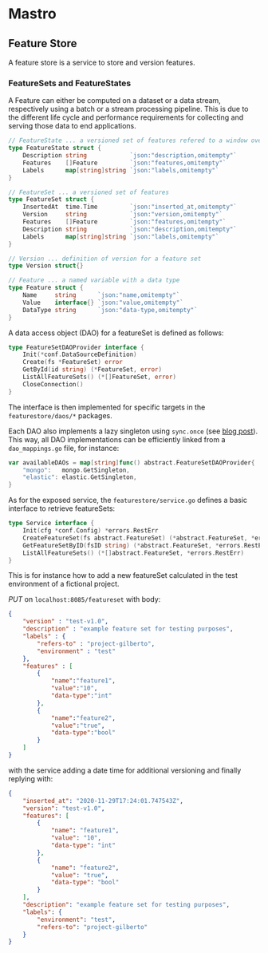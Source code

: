 # Mastro

## Feature Store

A feature store is a service to store and version features.

### FeatureSets and FeatureStates

A Feature can either be computed on a dataset or a data stream, respectively using a batch or a stream processing pipeline.
This is due to the different life cycle and performance requirements for collecting and serving those data to end applications.

```go
// FeatureState ... a versioned set of features refered to a window over a reference time series or stream
type FeatureState struct {
	Description string            `json:"description,omitempty"`
	Features    []Feature         `json:"features,omitempty"`
	Labels      map[string]string `json:"labels,omitempty"`
}

// FeatureSet ... a versioned set of features
type FeatureSet struct {
	InsertedAt  time.Time         `json:"inserted_at,omitempty"`
	Version     string            `json:"version,omitempty"`
	Features    []Feature         `json:"features,omitempty"`
	Description string            `json:"description,omitempty"`
	Labels      map[string]string `json:"labels,omitempty"`
}

// Version ... definition of version for a feature set
type Version struct{}

// Feature ... a named variable with a data type
type Feature struct {
	Name     string      `json:"name,omitempty"`
	Value    interface{} `json:"value,omitempty"`
	DataType string      `json:"data-type,omitempty"`
}
```

A data access object (DAO) for a featureSet is defined as follows:

```go
type FeatureSetDAOProvider interface {
	Init(*conf.DataSourceDefinition)
	Create(fs *FeatureSet) error
	GetById(id string) (*FeatureSet, error)
	ListAllFeatureSets() (*[]FeatureSet, error)
	CloseConnection()
}
```

The interface is then implemented for specific targets in the `featurestore/daos/*` packages.

Each DAO also implements a lazy singleton using `sync.once` (see [blog post](https://medium.com/@ishagirdhar/singleton-pattern-in-golang-9f60d7fdab23)).
This way, all DAO implementations can be efficiently linked from a `dao_mappings.go` file, for instance:

```go
var availableDAOs = map[string]func() abstract.FeatureSetDAOProvider{
	"mongo":   mongo.GetSingleton,
	"elastic": elastic.GetSingleton,
}
```

As for the exposed service, the `featurestore/service.go` defines a basic interface to retrieve featureSets:

```go
type Service interface {
	Init(cfg *conf.Config) *errors.RestErr
	CreateFeatureSet(fs abstract.FeatureSet) (*abstract.FeatureSet, *errors.RestErr)
	GetFeatureSetByID(fsID string) (*abstract.FeatureSet, *errors.RestErr)
	ListAllFeatureSets() (*[]abstract.FeatureSet, *errors.RestErr)
}
```

This is for instance how to add a new featureSet calculated in the test environment of a fictional project.

*PUT* on `localhost:8085/featureset` with body:
```json
{
	"version" : "test-v1.0",
	"description" : "example feature set for testing purposes",
	"labels" : {
	    "refers-to" : "project-gilberto",
	    "environment" : "test"
	},
	"features" : [
		{
			"name":"feature1",
			"value":"10",
			"data-type":"int"
		},
		{
			"name":"feature2",
			"value":"true",
			"data-type":"bool"
		}
	]
}
```

with the service adding a date time for additional versioning and finally replying with:
```json
{
    "inserted_at": "2020-11-29T17:24:01.747543Z",
    "version": "test-v1.0",
    "features": [
        {
            "name": "feature1",
            "value": "10",
            "data-type": "int"
        },
        {
            "name": "feature2",
            "value": "true",
            "data-type": "bool"
        }
    ],
    "description": "example feature set for testing purposes",
    "labels": {
        "environment": "test",
        "refers-to": "project-gilberto"
    }
}
```